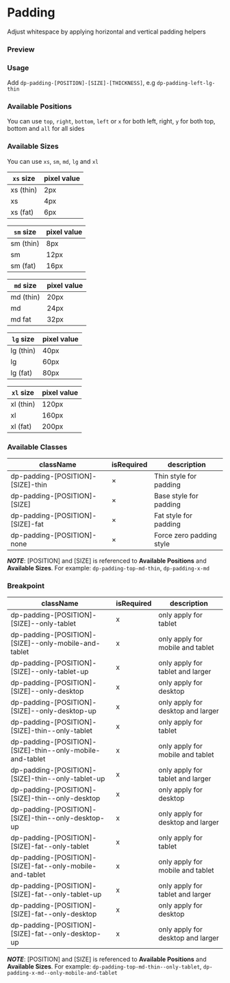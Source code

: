 # Padding
Adjust whitespace by applying horizontal and vertical padding helpers

### Preview
<!-- STORY -->

### Usage
Add `dp-padding-[POSITION]-[SIZE]-[THICKNESS]`, e.g `dp-padding-left-lg-thin`

### Available Positions
You can use `top`, `right`, `bottom`, `left` or `x` for both left, right, `y` for both top, bottom and `all` for all sides

### Available Sizes
You can use `xs`, `sm`, `md`, `lg` and `xl`

| `xs` size | pixel value |
| --------- | ----------- |
| xs (thin) | 2px         |
| xs        | 4px         |
| xs (fat)  | 6px         |

| `sm` size | pixel value |
| --------- | ----------- |
| sm (thin) | 8px         |
| sm        | 12px        |
| sm (fat)  | 16px        |

| `md` size | pixel value |
| --------- | ----------- |
| md (thin) | 20px        |
| md        | 24px        |
| md fat    | 32px        |

| `lg` size | pixel value |
| --------- | ----------- |
| lg (thin) | 40px        |
| lg        | 60px        |
| lg (fat)  | 80px        |

| `xl` size | pixel value |
| --------- | ----------- |
| xl (thin) | 120px       |
| xl        | 160px       |
| xl (fat)  | 200px       |

### Available Classes

| className                         | isRequired | description              |
| --------------------------------- | ---------- | ------------------------ |
| dp-padding-[POSITION]-[SIZE]-thin | ×          | Thin style for padding   |
| dp-padding-[POSITION]-[SIZE]      | ×          | Base style for padding   |
| dp-padding-[POSITION]-[SIZE]-fat  | ×          | Fat style for padding    |
| dp-padding-[POSITION]-none        | ×          | Force zero padding style |

***NOTE***: [POSITION] and [SIZE] is referenced to **Available Positions** and **Available Sizes**.
For example: `dp-padding-top-md-thin`, `dp-padding-x-md`

### Breakpoint

| className                                                 | isRequired | description                       |
| --------------------------------------------------------- | ---------- | --------------------------------- |
| dp-padding-[POSITION]-[SIZE]--only-tablet                 | x          | only apply for tablet             |
| dp-padding-[POSITION]-[SIZE]--only-mobile-and-tablet      | x          | only apply for mobile and tablet  |
| dp-padding-[POSITION]-[SIZE]--only-tablet-up              | x          | only apply for tablet and larger  |
| dp-padding-[POSITION]-[SIZE]--only-desktop                | x          | only apply for desktop            |
| dp-padding-[POSITION]-[SIZE]--only-desktop-up             | x          | only apply for desktop and larger |
| dp-padding-[POSITION]-[SIZE]-thin--only-tablet            | x          | only apply for tablet             |
| dp-padding-[POSITION]-[SIZE]-thin--only-mobile-and-tablet | x          | only apply for mobile and tablet  |
| dp-padding-[POSITION]-[SIZE]-thin--only-tablet-up         | x          | only apply for tablet and larger  |
| dp-padding-[POSITION]-[SIZE]-thin--only-desktop           | x          | only apply for desktop            |
| dp-padding-[POSITION]-[SIZE]-thin--only-desktop-up        | x          | only apply for desktop and larger |
| dp-padding-[POSITION]-[SIZE]-fat--only-tablet             | x          | only apply for tablet             |
| dp-padding-[POSITION]-[SIZE]-fat--only-mobile-and-tablet  | x          | only apply for mobile and tablet  |
| dp-padding-[POSITION]-[SIZE]-fat--only-tablet-up          | x          | only apply for tablet and larger  |
| dp-padding-[POSITION]-[SIZE]-fat--only-desktop            | x          | only apply for desktop            |
| dp-padding-[POSITION]-[SIZE]-fat--only-desktop-up         | x          | only apply for desktop and larger |

***NOTE***: [POSITION] and [SIZE] is referenced to **Available Positions** and **Available Sizes**.
For example: `dp-padding-top-md-thin--only-tablet`, `dp-padding-x-md--only-mobile-and-tablet`
